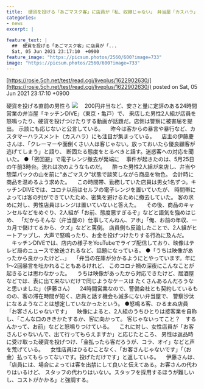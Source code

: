 ```yaml
---
title:  硬貨を投げる「あごマスク客」に店員が「私、奴隷じゃない」　弁当屋「カスハラ」騒動の意味  
categories:
- news
excerpt: |
  
feature_text: |
  ##  硬貨を投げる「あごマスク客」に店員が「...
  Sat, 05 Jun 2021 23:17:10  +0900
feature_image: "https://picsum.photos/2560/600?image=733"
image: "https://picsum.photos/2560/600?image=733"
---
```


[https://rosie.5ch.net/test/read.cgi/liveplus/1622902630/](https://rosie.5ch.net/test/read.cgi/liveplus/1622902630/)
posted on Sat, 05 Jun 2021 23:17:10  +0900

<!--more-->

硬貨を投げる直前の男性ら ![](https://storage.bengo4.com/news/images/13956_2_1.jpg) 　200円弁当など、安さと量に定評のある24時間営業の弁当屋「キッチンDIVE」（東京・亀戸）で、 来店した男性2人組が店員を怒鳴ったり、硬貨を投げつけたりする動画が話題だ。店側は警察に被害届を提出。 示談にも応じないと公言している。 　昨今は客からの暴言や暴行など、カスタマーハラスメント（カスハラ）にも注目が集まっている。 　店主の伊藤慶さんは、「クレーマーや面倒くさい人は客じゃない。放っておいたら優良顧客が逃げてしまう」と語り、 断固たる態度をとるべきと話す。迷惑客への対応を聞いた。 ●「密回避」で電子レンジ撤去が発端に 　事件が起きたのは、5月25日の午前3時台。流れは次のようなものだ。 　酔った男性2人組が来店し、弁当や惣菜パックの山を前に“あごマスク”状態で談笑しながら商品を物色。 会計時に商品を温めるよう求めた。 　この時間帯、勤務していた店員は男女1名ずつ。キッチンDIVEでは、コロナ以前はセルフの電子レンジを置いていたが、 時間帯によっては客の列ができていたため、密集を避けるために撤去していた。 客の求めに対し、男性店員はレンジは置いていないと答えた。 　その後、商品のキャンセルなどをめぐり、2人組が「お前、態度悪すぎるぞ」などと語気を強めはじめ、 「だからそんな（弁当屋の）仕事してんねん、アホ」「俺、お前の年収、一カ月で儲けてるから、クズ」などと罵倒。 店員側も反論したことで、2人組がヒートアップし、大声で怒鳴ったり、お金を投げつけたりする行為に及んだ。 　キッチンDIVEでは、店内の様子をYouTubeでライブ配信しており、映像はテレビ局のニュースで放送されるなど、話題になっている。 ●「うちは映像があったから良かったけど…」 　「弁当の在庫が分かるようにとやっています。年に1〜2回暴言を吐かれることもあるけれど、 このコロナ禍の深夜にこんなことが起きるとは思わなかった。 　うちは映像があったから対応できたけど、居酒屋などでは、表に出て来ないだけで同じようなケースは たくさんあるんだろうなと思いました」（伊藤さん） 　24時間営業なので、警備会社とも契約しているものの、客の滞在時間が短く、店員と話す機会も滅多にない弁当屋で、 警察沙汰になるようなことは想定していなかったという。 ●怒鳴る客、ひるまぬ店員「お客さんじゃないです」 　映像によると、2人組のうちひとりは接客業を自称し、「こんな口のききかたするか、客に向かって。 客じゃないってこと？　するんかって、お前」などと怒鳴りつけている。 　これに対し、女性店員が「お客さんじゃないんで、出て行ってもらえますか」と応じたところ、 男性は返品時に受け取った硬貨を投げつけ、「金払ったら客だろうが、コラ、オイ」などと声を荒げている。 　女性店員はひるむことなく、「お客さんじゃないです」「（お金）払ってもらってないです。投げただけです」と返している。 　伊藤さんは、「店員には、場合によっては客を出禁にして良いと伝えてある。お客さんの代わりはいるけど、 スタッフの代わりはいない。スタッフを採用するほうが難しいし、コストがかかる」と強調する。
